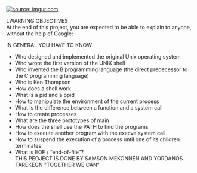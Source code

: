 <a href="https://imgur.com/tj7SeHL"><img src="https://i.imgur.com/tj7SeHL.jpg" title="source: imgur.com" /></a><br>

LWARNING OBJECTIVES<br>
At the end of this project, you are expected to be able to explain to anyone, without the help of Google:<br>

IN GENERAL YOU HAVE TO KNOW<br>
- Who designed and implemented the original Unix operating system<br>
- Who wrote the first version of the UNIX shell<br>
- Who invented the B programming language (the direct predecessor to the C programming language)<br>
- Who is Ken Thompson<br>
- How does a shell work<br>
- What is a pid and a ppid<br>
- How to manipulate the environment of the current process<br>
- What is the difference between a function and a system call<br>
- How to create processes<br>
- What are the three prototypes of main<br>
- How does the shell use the PATH to find the programs<br>
- How to execute another program with the execve system call<br>
- How to suspend the execution of a process until one of its children terminates<br>
- What is EOF / “end-of-file”?<br>
 THIS PEOJECT IS DONE BY SAMSON MEKONNEN AND YORDANOS TAREKEGN
   "TOGETHER WE CAN"
